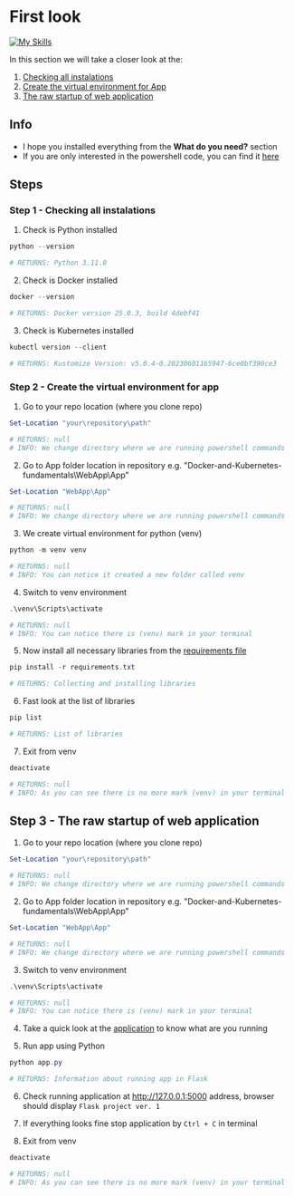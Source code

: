 
<!-- TODO: Add short comments to app -->

# First look
[![My Skills](https://skillicons.dev/icons?i=python,flask,powershell,vscode)](https://skillicons.dev)

In this section we will take a closer look at the:
1. [Checking all instalations](#step-1---checking-all-instalations)
2. [Create the virtual environment for App](#step-2---create-the-virtual-environment-for-app)
3. [The raw startup of web application](#step-3---the-raw-startup-of-web-application)

## Info
* I hope you installed everything from the **What do you need?** section
* If you are only interested in the powershell code, you can find it [here](FirstLook.ps1)

## Steps

### Step 1 - Checking all instalations

1. Check is Python installed 

```powershell
python --version

# RETURNS: Python 3.11.8
```

2. Check is Docker installed

```powershell
docker --version

# RETURNS: Docker version 25.0.3, build 4debf41
```

3. Check is Kubernetes installed

```powershell
kubectl version --client

# RETURNS: Kustomize Version: v5.0.4-0.20230601165947-6ce0bf390ce3
```

### Step 2 - Create the virtual environment for app

1. Go to your repo location (where you clone repo)

```powershell
Set-Location "your\repository\path"

# RETURNS: null
# INFO: We change directory where we are running powershell commands
```

2. Go to App folder location in repository e.g. "Docker-and-Kubernetes-fundamentals\WebApp\App"

```powershell
Set-Location "WebApp\App"

# RETURNS: null
# INFO: We change directory where we are running powershell commands
```

3. We create virtual environment for python (venv)

```powershell
python -m venv venv

# RETURNS: null
# INFO: You can notice it created a new folder called venv
```

4. Switch to venv environment

```powershell
.\venv\Scripts\activate

# RETURNS: null
# INFO: You can notice there is (venv) mark in your terminal
```

5. Now install all necessary libraries from the [requirements file](App/requirements.txt)

```powershell
pip install -r requirements.txt

# RETURNS: Collecting and installing libraries
```

6. Fast look at the list of libraries

```powershell
pip list

# RETURNS: List of libraries
```

7. Exit from venv

```powershell
deactivate

# RETURNS: null
# INFO: As you can see there is no more mark (venv) in your terminal

```

## Step 3 - The raw startup of web application

1. Go to your repo location (where you clone repo)

```powershell
Set-Location "your\repository\path"

# RETURNS: null
# INFO: We change directory where we are running powershell commands
```

2. Go to App folder location in repository e.g. "Docker-and-Kubernetes-fundamentals\WebApp\App"

```powershell
Set-Location "WebApp\App"

# RETURNS: null
# INFO: We change directory where we are running powershell commands
```

3. Switch to venv environment

```powershell
.\venv\Scripts\activate

# RETURNS: null
# INFO: You can notice there is (venv) mark in your terminal
```

4. Take a quick look at the [application](App\app.py) to know what are you running

5. Run app using Python

```powershell
python app.py

# RETURNS: Information about running app in Flask
```

6. Check running application at http://127.0.0.1:5000 address, browser should display ```Flask project ver. 1```

7. If everything looks fine stop application by ```Ctrl + C``` in terminal

8. Exit from venv

```powershell
deactivate

# RETURNS: null
# INFO: As you can see there is no more mark (venv) in your terminal
```